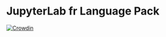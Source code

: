 # JupyterLab fr Language Pack

[![Crowdin](https://badges.crowdin.net/jupyterlab/localized.svg)](https://crowdin.com/project/jupyterlab)
